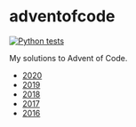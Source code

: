 # adventofcode
[![Python tests](https://github.com/evroon/adventofcode/actions/workflows/test_python.yml/badge.svg)](https://github.com/evroon/adventofcode/actions/workflows/test_python.yml)

My solutions to Advent of Code.

* [2020](2020)
* [2019](2019)
* [2018](2018)
* [2017](2017)
* [2016](2016)
